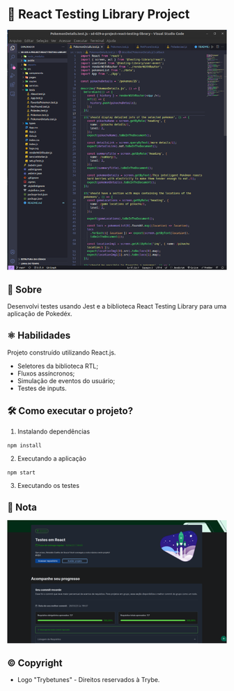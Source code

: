 # 🧪 React Testing Library Project

<img src='./src/images/image.png' alt='trybetunes página inicial' />

## 📘 Sobre

Desenvolvi testes usando Jest e a biblioteca React Testing Library para uma aplicação de Pokedéx.

## ⚛️ Habilidades

Projeto construído utilizando React.js.

- Seletores da biblioteca RTL;
- Fluxos assíncronos;
- Simulação de eventos do usuário;
- Testes de inputs.

## 🛠️ Como executar o projeto?

1. Instalando dependências

`npm install`

2. Executando a aplicação

`npm start`

3. Executando os testes

## 📝 Nota

<img src='./src/images/grade.png' alt='nota final' />

## ©️ Copyright

- Logo "Trybetunes" - Direitos reservados à Trybe.